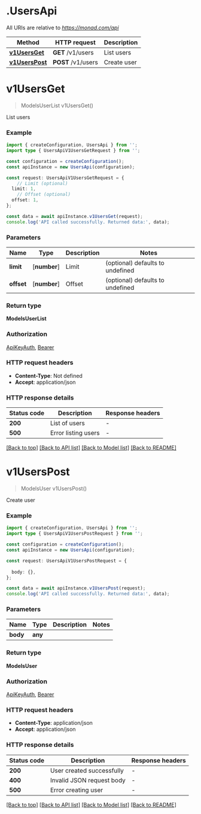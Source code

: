 # .UsersApi

All URIs are relative to *https://monad.com/api*

Method | HTTP request | Description
------------- | ------------- | -------------
[**v1UsersGet**](UsersApi.md#v1UsersGet) | **GET** /v1/users | List users
[**v1UsersPost**](UsersApi.md#v1UsersPost) | **POST** /v1/users | Create user


# **v1UsersGet**
> ModelsUserList v1UsersGet()

List users

### Example


```typescript
import { createConfiguration, UsersApi } from '';
import type { UsersApiV1UsersGetRequest } from '';

const configuration = createConfiguration();
const apiInstance = new UsersApi(configuration);

const request: UsersApiV1UsersGetRequest = {
    // Limit (optional)
  limit: 1,
    // Offset (optional)
  offset: 1,
};

const data = await apiInstance.v1UsersGet(request);
console.log('API called successfully. Returned data:', data);
```


### Parameters

Name | Type | Description  | Notes
------------- | ------------- | ------------- | -------------
 **limit** | [**number**] | Limit | (optional) defaults to undefined
 **offset** | [**number**] | Offset | (optional) defaults to undefined


### Return type

**ModelsUserList**

### Authorization

[ApiKeyAuth](README.md#ApiKeyAuth), [Bearer](README.md#Bearer)

### HTTP request headers

 - **Content-Type**: Not defined
 - **Accept**: application/json


### HTTP response details
| Status code | Description | Response headers |
|-------------|-------------|------------------|
**200** | List of users |  -  |
**500** | Error listing users |  -  |

[[Back to top]](#) [[Back to API list]](README.md#documentation-for-api-endpoints) [[Back to Model list]](README.md#documentation-for-models) [[Back to README]](README.md)

# **v1UsersPost**
> ModelsUser v1UsersPost()

Create user

### Example


```typescript
import { createConfiguration, UsersApi } from '';
import type { UsersApiV1UsersPostRequest } from '';

const configuration = createConfiguration();
const apiInstance = new UsersApi(configuration);

const request: UsersApiV1UsersPostRequest = {
  
  body: {},
};

const data = await apiInstance.v1UsersPost(request);
console.log('API called successfully. Returned data:', data);
```


### Parameters

Name | Type | Description  | Notes
------------- | ------------- | ------------- | -------------
 **body** | **any**|  |


### Return type

**ModelsUser**

### Authorization

[ApiKeyAuth](README.md#ApiKeyAuth), [Bearer](README.md#Bearer)

### HTTP request headers

 - **Content-Type**: application/json
 - **Accept**: application/json


### HTTP response details
| Status code | Description | Response headers |
|-------------|-------------|------------------|
**200** | User created successfully |  -  |
**400** | Invalid JSON request body |  -  |
**500** | Error creating user |  -  |

[[Back to top]](#) [[Back to API list]](README.md#documentation-for-api-endpoints) [[Back to Model list]](README.md#documentation-for-models) [[Back to README]](README.md)


